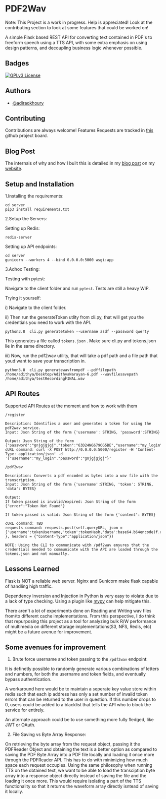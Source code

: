 
# PDF2Wav

Note: This Project is a work in progress. Help is appreciated! Look at the contributing section to look at some features that could be worked on!


A simple Flask based REST API for converting text contained in PDF's to freeform speech using a TTS API, with some extra emphasis on using design patterns, and decoupling business logic whenever possible. 








## Badges

[![GPLv3 License](https://img.shields.io/badge/License-GPL%20v3-yellow.svg)](https://opensource.org/licenses/)


## Authors

- [@adiraokhoury](https://www.github.com/adiraokhoury)


## Contributing

Contributions are always welcome!
Features Requests are tracked in [this](https://github.com/users/adiraokhoury/projects/1) github project board. 



## Blog Post


The internals of why and how I built this is detailed in my [blog post](https://adiraokhoury.github.io/blogPost1.html) on my [website](https://adiraokhoury.github.io). 


## Setup and Installation

1.Installing the requirements:


```
cd server
pip3 install requirements.txt
```

2.Setup the Servers:

Setting up Redis:

```
redis-server
```

Setting up API endpoints:

```
cd server
gunicorn --workers 4 --bind 0.0.0.0:5000 wsgi:app 
```







3.Adhoc Testing:

Testing with pytest:

Navigate to the client folder and run ```pytest```. Tests are still a heavy WIP. 

Trying it yourself:

i) Navigate to the client folder.

ii) Then run the generateToken utlity from cli.py, that will get you the credentials you need to work with the API. 
```
python3.8  cli.py generatetoken --username asdf --password qwerty

```
This generates a file called ```tokens.json``` . Make sure cli.py and tokens.json lie in the same directory. 

iii) Now, run the pdf2wav utility, that will take a pdf path and a file path that youd want to save your transcription in. 

```
python3.8  cli.py generatewavfrompdf --pdffilepath /home/adithya/Desktop/AdithyaNarayan-6.pdf --wavfilesavepath /home/adithya/testRecordingFINAL.wav
```

## API Routes

Supported API Routes at the moment and how to work with them

```
/register

Description: Identifies a user and generates a token for using the pdf2wav service.
Input: Json String of the form {'username': STRING, 'password':STRING}

Output: Json String of the form {"password":"gnjgjgjgj","token":"63D24NG679OG5BE","username":"my_login"}
cURL command: curl -X POST http://0.0.0.0:5000/register -H 'Content-Type: application/json' -d '{"username":"my_login","password":"gnjgjgjgj"}'
```

```
/pdf2wav

Description: Converts a pdf encoded as bytes into a wav file with the transcription.
Input: Json String of the form {'username':STRING, 'token': STRING, 'data': BYTES}

Output: 
If token passed is invalid/expired: Json String of the form {"error":"Token Not Found"}

If token passed is valid: Json String of the form {'content': BYTES}

cURL command: TBD
requests command: requests.post(self.queryURL, json = {'username':tokenUsername,'token':tokenHash,'data':base64.b64encode(f.read()) }, headers = {"Content-Type":"application/json"})

NOTE: Using the CLI to communicate with /pdf2wav ensures that the credentials needed to communicate with the API are loaded through the tokens.json and not manually. 

```
## Lessons Learned



Flask is NOT a reliable web server. Nginx and Gunicorn make flask capable of handling high traffic. 

Dependency Inversion and Injection in Python is very easy to violate due to a lack of type checking. Using a plugin like [mypy](https://mypy.readthedocs.io/en/stable/index.html) can help mitigate this. 

There aren't a lot of experiments done on Reading and Writing wav files from/to different cache implementations. From this perspective, I do think that repurposing this project as a tool for analyzing bulk R/W performance of multimedia on different storage implementations(S3, NFS, Redis, etc) might be a future avenue for improvement. 

## Some avenues for improvement

1. Brute force username and token passing to the ```/pdf2wav``` endpoint:

It is definetly possible to randomly generate various combinations of letters and numbers, for both the username and token fields, and eventually bypass authentication. 

A workaround here would be to maintain a seperate key value store within redis such that each ip address has only a set number of invalid token errors that can be returned to the user in question. If this number drops to 0, users could be added to a blacklist that tells the API who to block the service for entirely. 

An alternate approach could be to use something more fully fledged, like JWT or OAuth. 

2. File Saving vs Byte Array Response:

On retrieving the byte array from the request object, passing it the PDFReader Object and obtaining the text is a better option as compared to saving the PDF Byte Array into a PDF file locally and loading it once more through the PDFReader API. This has to do with minimizing how much space each request occupies. Using the same philosophy when running TTS on the obtained text, we want to be able to load the transciption byte array into a response object directly instead of saving the file and the loading it once more. This would require isolating a part of the TTS functionality so that it returns the waveform array directly isntead of saving it locally. 



